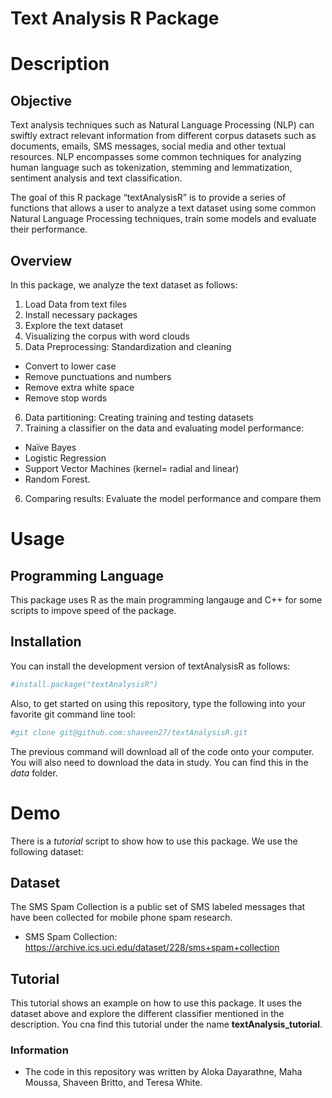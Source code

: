 
<!-- README.md is generated from README.Rmd. Please edit that file -->

# Text Analysis R Package

<!-- badges: start -->
<!-- badges: end -->

# Description

## Objective

Text analysis techniques such as Natural Language Processing (NLP) can
swiftly extract relevant information from different corpus datasets such
as documents, emails, SMS messages, social media and other textual
resources. NLP encompasses some common techniques for analyzing human
language such as tokenization, stemming and lemmatization, sentiment
analysis and text classification.

The goal of this R package “textAnalysisR” is to provide a series of
functions that allows a user to analyze a text dataset using some common
Natural Language Processing techniques, train some models and evaluate
their performance.

## Overview

In this package, we analyze the text dataset as follows:

1.  Load Data from text files
2.  Install necessary packages  
3.  Explore the text dataset  
4.  Visualizing the corpus with word clouds
5.  Data Preprocessing: Standardization and cleaning  

- Convert to lower case  
- Remove punctuations and numbers
- Remove extra white space  
- Remove stop words

6.  Data partitioning: Creating training and testing datasets  
7.  Training a classifier on the data and evaluating model
    performance:  

- Naïve Bayes
- Logistic Regression
- Support Vector Machines (kernel= radial and linear)
- Random Forest.  

6.  Comparing results: Evaluate the model performance and compare them

# Usage

## Programming Language

This package uses R as the main programming langauge and C++ for some
scripts to impove speed of the package.

## Installation

You can install the development version of textAnalysisR as follows:

``` r
#install.package("textAnalysisR")
```

Also, to get started on using this repository, type the following into
your favorite git command line tool:

``` r
#git clone git@github.com:shaveen27/textAnalysisR.git
```

The previous command will download all of the code onto your computer.
You will also need to download the data in study. You can find this in
the *data* folder.

# Demo

There is a *tutorial* script to show how to use this package. We use the
following dataset:

## Dataset

The SMS Spam Collection is a public set of SMS labeled messages that
have been collected for mobile phone spam research.

- SMS Spam Collection:
  <https://archive.ics.uci.edu/dataset/228/sms+spam+collection>

## Tutorial

This tutorial shows an example on how to use this package. It uses the
dataset above and explore the different classifier mentioned in the
description. You cna find this tutorial under the name
**textAnalysis_tutorial**.

### Information

- The code in this repository was written by Aloka Dayarathne, Maha
  Moussa, Shaveen Britto, and Teresa White.
